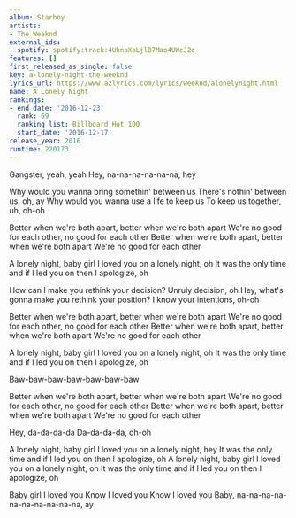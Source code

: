 ```yaml
---
album: Starboy
artists:
- The Weeknd
external_ids:
  spotify: spotify:track:4UknpXoLjlB7Mao4UWcJ2o
features: []
first_released_as_single: false
key: a-lonely-night-the-weeknd
lyrics_url: https://www.azlyrics.com/lyrics/weeknd/alonelynight.html
name: A Lonely Night
rankings:
- end_date: '2016-12-23'
  rank: 69
  ranking_list: Billboard Hot 100
  start_date: '2016-12-17'
release_year: 2016
runtime: 220173
---
```

Gangster, yeah, yeah
Hey, na-na-na-na-na-na, hey

Why would you wanna bring somethin' between us
There's nothin' between us, oh, ay
Why would you wanna use a life to keep us
To keep us together, uh, oh-oh

Better when we're both apart, better when we're both apart
We're no good for each other, no good for each other
Better when we're both apart, better when we're both apart
We're no good for each other

A lonely night, baby girl I loved you on a lonely night, oh
It was the only time and if I led you on then I apologize, oh

How can I make you rethink your decision?
Unruly decision, oh
Hey, what's gonna make you rethink your position?
I know your intentions, oh-oh

Better when we're both apart, better when we're both apart
We're no good for each other, no good for each other
Better when we're both apart, better when we're both apart
We're no good for each other

A lonely night, baby girl I loved you on a lonely night, oh
It was the only time and if I led you on then I apologize, oh

Baw-baw-baw-baw-baw-baw-baw

Better when we're both apart, better when we're both apart
We're no good for each other, no good for each other
Better when we're both apart, better when we're both apart
We're no good for each other

Hey, da-da-da-da
Da-da-da-da, oh-oh

A lonely night, baby girl I loved you on a lonely night, hey
It was the only time and if I led you on then I apologize, oh
A lonely night, baby girl I loved you on a lonely night, oh
It was the only time and if I led you on then I apologize, oh

Baby girl I loved you
Know I loved you
Know I loved you
Baby, na-na-na-na-na-na-na-na-na-na, ay
